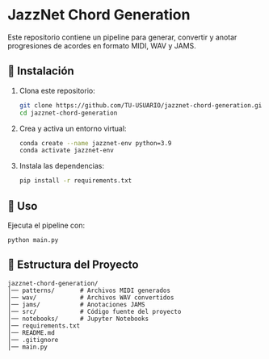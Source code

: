 # JazzNet Chord Generation

Este repositorio contiene un pipeline para generar, convertir y anotar progresiones de acordes en formato MIDI, WAV y JAMS.

## 🚀 Instalación

1. Clona este repositorio:
   ```sh
   git clone https://github.com/TU-USUARIO/jazznet-chord-generation.git
   cd jazznet-chord-generation

2. Crea y activa un entorno virtual:

    ```sh
    conda create --name jazznet-env python=3.9
    conda activate jazznet-env

3. Instala las dependencias:

    ```sh
    pip install -r requirements.txt


## 📜 Uso
Ejecuta el pipeline con:

    python main.py

## 📂 Estructura del Proyecto

```
jazznet-chord-generation/
│── patterns/       # Archivos MIDI generados
│── wav/            # Archivos WAV convertidos
│── jams/           # Anotaciones JAMS
│── src/            # Código fuente del proyecto
│── notebooks/      # Jupyter Notebooks
│── requirements.txt
│── README.md
│── .gitignore
│── main.py
```